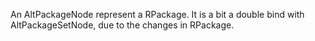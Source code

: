 An AltPackageNode represent a RPackage. It is a bit a double bind with AltPackageSetNode, due to the changes in RPackage.
